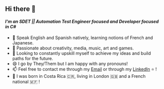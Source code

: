 ## Hi there 👋
#### _I'm an SDET || Automation Test Engineer focused and Developer focused in C#_
- 💬 Speak English and Spanish natively, learning notions of French and Japanese. 
- 🎵 Passionate about creativity, media, music, art and games.
- 🌱 Looking to constantly upskill myself to achieve my ideas and build paths for the future. 
- 😄 I go by They/Them but I am happy with any pronouns!
- 📫 Feel free to contact me through my [Email](mailto:naressistephano@pm.me) or through my [LinkedIn](https://www.linkedin.com/in/snaressi/) ⭐ !
- 💬 I was born in Costa Rica 🇨🇷, living in London 🇬🇧 and a French national 🇲🇫 ! 
